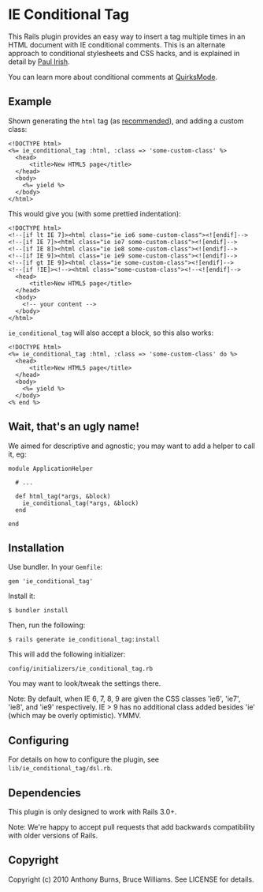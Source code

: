 IE Conditional Tag
==================

This Rails plugin provides an easy way to insert a tag multiple times
in an HTML document with IE conditional comments.  This is an
alternate approach to conditional stylesheets and CSS hacks, and is
explained in detail by [Paul Irish][1].

You can learn more about conditional comments at [QuirksMode][2].

Example
-------

Shown generating the `html` tag (as [recommended][1]), and adding a
custom class:

    <!DOCTYPE html>
    <%= ie_conditional_tag :html, :class => 'some-custom-class' %>
      <head>
          <title>New HTML5 page</title>
      </head>
      <body>
        <%= yield %>
      </body>
    </html>

This would give you (with some prettied indentation):

    <!DOCTYPE html> 
    <!--[if lt IE 7]><html class="ie ie6 some-custom-class"><![endif]-->
    <!--[if IE 7]><html class="ie ie7 some-custom-class"><![endif]-->
    <!--[if IE 8]><html class="ie ie8 some-custom-class"><![endif]-->
    <!--[if IE 9]><html class="ie ie9 some-custom-class"><![endif]-->
    <!--[if gt IE 9]><html class="ie some-custom-class"><![endif]-->
    <!--[if !IE]><!--><html class="some-custom-class"><!--<![endif]--> 
      <head>
          <title>New HTML5 page</title>
      </head>
      <body>
        <!-- your content -->
      </body>
    </html>

`ie_conditional_tag` will also accept a block, so this also works:
  
    <!DOCTYPE html>
    <%= ie_conditional_tag :html, :class => 'some-custom-class' do %>
      <head>
          <title>New HTML5 page</title>
      </head>
      <body>
        <%= yield %>
      </body>
    <% end %>

Wait, that's an ugly name!
--------------------------

We aimed for descriptive and agnostic; you may want to add a helper to
call it, eg:

    module ApplicationHelper

      # ...

      def html_tag(*args, &block)
        ie_conditional_tag(*args, &block)
      end

    end

Installation
------------

Use bundler.  In your `Gemfile`:

    gem 'ie_conditional_tag'

Install it:

    $ bundler install

Then, run the following:

    $ rails generate ie_conditional_tag:install

This will add the following initializer:

    config/initializers/ie_conditional_tag.rb

You may want to look/tweak the settings there.

Note: By default, when IE 6, 7, 8, 9 are given the CSS classes 'ie6',
'ie7', 'ie8', and 'ie9' respectively.  IE > 9 has no additional class
added besides 'ie' (which may be overly optimistic).  YMMV.

Configuring
-----------

For details on how to configure the plugin, see `lib/ie_conditional_tag/dsl.rb`.

Dependencies
------------

This plugin is only designed to work with Rails 3.0+.

Note: We're happy to accept pull requests that add backwards
compatibility with older versions of Rails.

Copyright
---------

Copyright (c) 2010 Anthony Burns, Bruce Williams. See LICENSE for
details.

  [1]: http://paulirish.com/2008/conditional-stylesheets-vs-css-hacks-answer-neither/
  [2]: http://www.quirksmode.org/css/condcom.html
